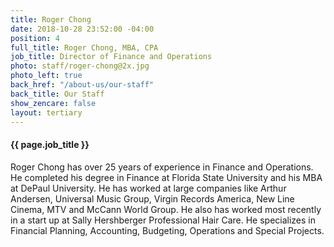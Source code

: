 ```yaml
---
title: Roger Chong
date: 2018-10-28 23:52:00 -04:00
position: 4
full_title: Roger Chong, MBA, CPA
job_title: Director of Finance and Operations
photo: staff/roger-chong@2x.jpg
photo_left: true
back_href: "/about-us/our-staff"
back_title: Our Staff
show_zencare: false
layout: tertiary
---
```


#### {{ page.job_title }}

Roger Chong has over 25 years of experience in Finance and Operations. He completed his degree in Finance at Florida State University and his MBA at DePaul University.  He has worked at large companies like Arthur Andersen, Universal Music Group, Virgin Records America, New Line Cinema, MTV and McCann World Group.   He also has worked most recently in a start up at Sally Hershberger Professional Hair Care.   He specializes in Financial Planning, Accounting, Budgeting, Operations and Special Projects.
